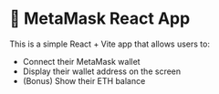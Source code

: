 # 🦊 MetaMask React App

This is a simple React + Vite app that allows users to:

- Connect their MetaMask wallet
- Display their wallet address on the screen
- (Bonus) Show their ETH balance
